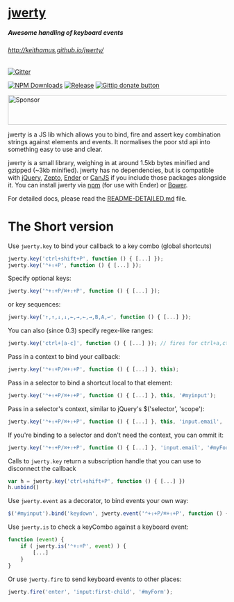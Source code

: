 [jwerty](http://keithamus.github.io/jwerty/)
======
##### Awesome handling of keyboard events
###### http://keithamus.github.io/jwerty/
[![Gitter](https://badges.gitter.im/Join%20Chat.svg)](https://gitter.im/keithamus/jwerty?utm_source=badge&utm_medium=badge&utm_campaign=pr-badge&utm_content=badge)

[![NPM Downloads](http://img.shields.io/npm/dm/jwerty.svg?style=flat)](https://www.npmjs.org/package/jwerty)
[![Release](http://img.shields.io/github/release/keithamus/jwerty.svg)](https://github.com/keithamus/jwerty/releases)
[![Gittip donate button](http://img.shields.io/gittip/keithamus.svg?style=flat)](https://www.gittip.com/keithamus/)

<a target='_blank' rel='nofollow' href='https://app.codesponsor.io/link/ygkcNhfZ9nTDeVM6P8LSGn1C/keithamus/jwerty'>  <img alt='Sponsor' width='888' height='68' src='https://app.codesponsor.io/embed/ygkcNhfZ9nTDeVM6P8LSGn1C/keithamus/jwerty.svg' /></a>

jwerty is a JS lib which allows you to bind, fire and assert key combination
strings against elements and events. It normalises the poor std api into
something easy to use and clear.

jwerty is a small library, weighing in at around 1.5kb bytes minified and
gzipped (~3kb minified). jwerty has no dependencies, but is compatible with
[jQuery][jQuery], [Zepto][Zepto], [Ender][Ender] or [CanJS][CanJS] if you
include those packages alongside it. You can install jwerty via [npm][npm] (for
use with Ender) or [Bower][Bower].

For detailed docs, please read the [README-DETAILED.md](README-DETAILED.md) file.

The Short version
=================

Use `jwerty.key` to bind your callback to a key combo (global shortcuts)

```javascript
jwerty.key('ctrl+shift+P', function () { [...] });
jwerty.key('⌃+⇧+P', function () { [...] });
```

Specify optional keys:

```javascript
jwerty.key('⌃+⇧+P/⌘+⇧+P', function () { [...] });
```

or key sequences:

```javascript
jwerty.key('↑,↑,↓,↓,←,→,←,→,B,A,↩', function () { [...] });
```

You can also (since 0.3) specify regex-like ranges:

```javascript
jwerty.key('ctrl+[a-c]', function () { [...] }); // fires for ctrl+a,ctrl+b or ctrl+c
```

Pass in a context to bind your callback:

```javascript
jwerty.key('⌃+⇧+P/⌘+⇧+P', function () { [...] }, this);
```

Pass in a selector to bind a shortcut local to that element:

```javascript
jwerty.key('⌃+⇧+P/⌘+⇧+P', function () { [...] }, this, '#myinput');
```

Pass in a selector's context, similar to jQuery's $('selector', 'scope'):

```javascript
jwerty.key('⌃+⇧+P/⌘+⇧+P', function () { [...] }, this, 'input.email', '#myForm');
```

If you're binding to a selector and don't need the context, you can ommit it:

```javascript
jwerty.key('⌃+⇧+P/⌘+⇧+P', function () { [...] }, 'input.email', '#myForm');
```

Calls to `jwerty.key` return a subscription handle that you can use to disconnect the callback

```javascript
var h = jwerty.key('ctrl+shift+P', function () { [...] })
h.unbind()
```

Use `jwerty.event` as a decorator, to bind events your own way:

```javascript
$('#myinput').bind('keydown', jwerty.event('⌃+⇧+P/⌘+⇧+P', function () { [...] }));
```

Use `jwerty.is` to check a keyCombo against a keyboard event:

```javascript
function (event) {
    if ( jwerty.is('⌃+⇧+P', event) ) {
        [...]
    }
}
```

Or use `jwerty.fire` to send keyboard events to other places:

```javascript
jwerty.fire('enter', 'input:first-child', '#myForm');
```

[jQuery]: http://jquery.com/
[Zepto]:  http://zeptojs.com/
[Ender]:  http://ender.jit.su/
[CanJS]:  http://canjs.com/
[npm]:    https://npmjs.org/
[Bower]:  http://twitter.github.io/bower/
